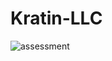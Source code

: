 # Kratin-LLC
![assessment](https://user-images.githubusercontent.com/70567857/120910764-38348d80-c69f-11eb-9929-e519ea754982.png)
